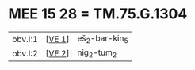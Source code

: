 # MEE 15 28 = TM.75.G.1304

|         |          |                                    |
| ------- | -------- | ---------------------------------- |
| obv.I:1 | [[VE 1]] | eš<sub>2</sub>-bar-kin<sub>5</sub> |
| obv.I:2 | [[VE 2]] | nig<sub>2</sub>-tum<sub>2</sub>    |

[//begin]: # "Autogenerated link references for markdown compatibility"
[VE 1]: <VE 1> "VE 1"
[VE 2]: <VE 2> "VE 2"
[//end]: # "Autogenerated link references"